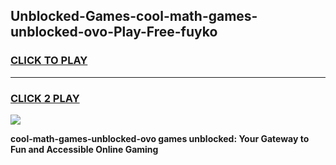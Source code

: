 
## Unblocked-Games-cool-math-games-unblocked-ovo-Play-Free-fuyko
<h3>
<a href="https://premium76.site?title=cool-math-games-unblocked-ovo&ref=12A">CLICK TO PLAY</a></h3>
<hr>

<h3>
<a href="https://premium76.site?title=cool-math-games-unblocked-ovo&ref=12A">CLICK 2 PLAY</a>
  
</h3>

<a href="https://premium76.site?title=cool-math-games-unblocked-ovo&ref=12A"><img src="https://clearcache.store/games.png"></a>


**cool-math-games-unblocked-ovo games unblocked: Your Gateway to Fun and Accessible Online Gaming**
